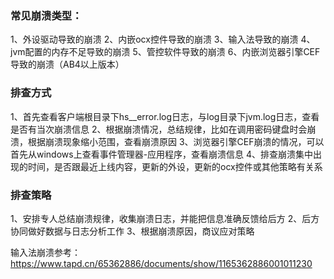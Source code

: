### 常见崩溃类型：
1、外设驱动导致的崩溃
2、内嵌ocx控件导致的崩溃
3、输入法导致的崩溃
4、jvm配置的内存不足导致的崩溃
5、管控软件导致的崩溃
6、内嵌浏览器引擎CEF导致的崩溃（AB4以上版本）


### 排查方式
1、首先查看客户端根目录下hs__error.log日志，与log目录下jvm.log日志，查看是否有当次崩溃信息
2、根据崩溃情况，总结规律，比如在调用密码键盘时会崩溃，根据崩溃现象缩小范围，查看崩溃原因
3、浏览器引擎CEF崩溃的情况，可以首先从windows上查看事件管理器-应用程序，查看崩溃信息
4、排查崩溃集中出现的时间，是否跟最近上线内容，更新的外设，更新的ocx控件或其他策略有关系


### 排查策略
1、安排专人总结崩溃规律，收集崩溃日志，并能把信息准确反馈给后方
2、后方协同做好数据与日志分析工作
3、根据崩溃原因，商议应对策略


输入法崩溃参考：
https://www.tapd.cn/65362886/documents/show/1165362886001011230